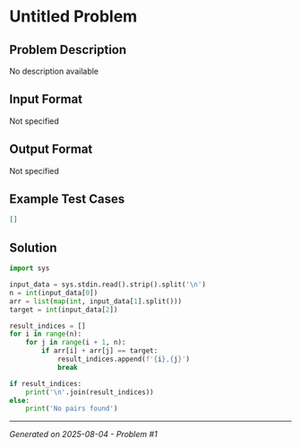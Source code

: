 # Untitled Problem

## Problem Description
No description available

## Input Format
Not specified

## Output Format
Not specified

## Example Test Cases
```json
[]
```

## Solution
```python
import sys

input_data = sys.stdin.read().strip().split('\n')
n = int(input_data[0])
arr = list(map(int, input_data[1].split()))
target = int(input_data[2])

result_indices = []
for i in range(n):
    for j in range(i + 1, n):
        if arr[i] + arr[j] == target:
            result_indices.append(f'{i},{j}')
            break

if result_indices:
    print('\n'.join(result_indices))
else:
    print('No pairs found')
```

---
*Generated on 2025-08-04 - Problem #1*